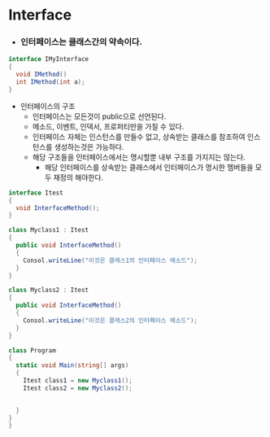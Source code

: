 # Interface

- ### 인터페이스는 클래스간의 약속이다.

~~~C#
interface IMyInterface
{
  void IMethod()
  int IMethod(int a);
}
~~~
- 인터페이스의 구조
  - 인터페이스는 모든것이 public으로 선언된다.
  - 메소드, 이벤트, 인덱서, 프로퍼티만을 가질 수 있다.
  - 인터페이스 자체는 인스턴스를 만들수 없고, 상속받는 클래스를 참조하여 인스턴스를 생성하는것은 가능하다.
  - 해당 구조들을 인터페이스에서는 명시할뿐 내부 구조를 가지지는 않는다.
    - 해당 인터페이스를 상속받는 클래스에서 인터페이스가 명시한 멤버들을 모두 재정의 해야한다.

~~~C#
interface Itest
{
  void InterfaceMethod();
}

class Myclass1 : Itest
{
  public void InterfaceMethod()
  {
    Consol.writeLine("이것은 클래스1의 인터페이스 메소드");
  }
}

class Myclass2 : Itest
{
  public void InterfaceMethod()
  {
    Consol.writeLine("이것은 클래스2의 인터페이스 메소드");
  }
}

class Program
{
  static void Main(string[] args)
  {
    Itest class1 = new Myclass1();
    Itest class2 = new Myclass2();

    
  }
}
}
~~~
